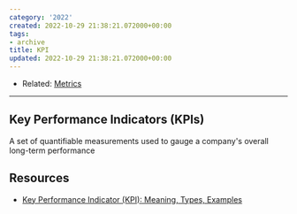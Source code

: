 ```yaml
---
category: '2022'
created: 2022-10-29 21:38:21.072000+00:00
tags:
- archive
title: KPI
updated: 2022-10-29 21:38:21.072000+00:00
---
```

   
   
- Related: [Metrics](../areas/Metrics.md)   
   
   
---   
   
## Key Performance Indicators (KPls)   
   
A set of quantifiable measurements used to gauge a company's overall long-term performance   
   
## Resources   
   
   
- [Key Performance Indicator (KPI): Meaning, Types, Examples](https://www.investopedia.com/terms/k/kpi.asp)
